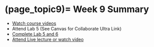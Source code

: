 (page_topic9)=
Week 9 Summary
=======================

- [Watch course videos](./videos.md)
- Attend Lab 5 (See Canvas for Collaborate Ultra Link)
- [Complete Lab 5 and 6](./lab6.md)
- [Attend Live lecture or watch video](./Lecture9.ipynb)